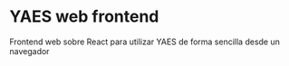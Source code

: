 # YAES web frontend

Frontend web sobre React para utilizar YAES de forma sencilla desde un navegador
